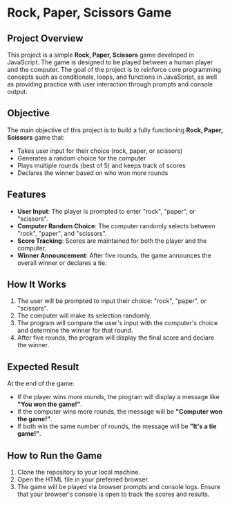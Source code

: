 # Rock, Paper, Scissors Game

## Project Overview

This project is a simple **Rock, Paper, Scissors** game developed in JavaScript. The game is designed to be played between a human player and the computer. The goal of the project is to reinforce core programming concepts such as conditionals, loops, and functions in JavaScript, as well as providing practice with user interaction through prompts and console output.

## Objective

The main objective of this project is to build a fully functioning **Rock, Paper, Scissors** game that:
- Takes user input for their choice (rock, paper, or scissors)
- Generates a random choice for the computer
- Plays multiple rounds (best of 5) and keeps track of scores
- Declares the winner based on who won more rounds

## Features

- **User Input**: The player is prompted to enter "rock", "paper", or "scissors".
- **Computer Random Choice**: The computer randomly selects between "rock", "paper", and "scissors".
- **Score Tracking**: Scores are maintained for both the player and the computer.
- **Winner Announcement**: After five rounds, the game announces the overall winner or declares a tie.

## How It Works

1. The user will be prompted to input their choice: "rock", "paper", or "scissors".
2. The computer will make its selection randomly.
3. The program will compare the user's input with the computer's choice and determine the winner for that round.
4. After five rounds, the program will display the final score and declare the winner.

## Expected Result

At the end of the game:
- If the player wins more rounds, the program will display a message like **"You won the game!"**.
- If the computer wins more rounds, the message will be **"Computer won the game!"**.
- If both win the same number of rounds, the message will be **"It's a tie game!"**.

## How to Run the Game

1. Clone the repository to your local machine.
2. Open the HTML file in your preferred browser.
3. The game will be played via browser prompts and console logs. Ensure that your browser's console is open to track the scores and results.
